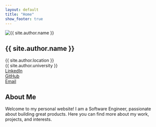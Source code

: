 ```yaml
---
layout: default
title: "Home"
show_footer: true
---
```




<div class="home-content">
  <div class="left-column">
    <img src="{{ '/assets/images/my-profile-img.DNG' | relative_url }}" alt="{{ site.author.name }}" class="profile-image">

  <h2 class="author-name">{{ site.author.name }}</h2>

  <div class="icon-links">
    <div class="icon-link">
      <i class="fas fa-map-marker-alt"></i>
      <span>{{ site.author.location }}</span>
    </div>
    <div class="icon-link">
      <i class="fas fa-university"></i>
      <span>{{ site.author.university }}</span>
    </div>
    <div class="icon-link">
      <a href="https://linkedin.com/in/{{ site.author.linkedin }}" target="_blank">
        <i class="fab fa-linkedin"></i> LinkedIn
      </a>
    </div>
    <div class="icon-link">
      <a href="https://github.com/{{ site.author.github }}" target="_blank">
        <i class="fab fa-github"></i> GitHub
      </a>
    </div>
    <div class="icon-link">
      <a href="mailto:{{ site.author.email }}">
        <i class="fas fa-envelope"></i> Email
      </a>
    </div>
  </div>
  </div>

  <div class="right-column">
    <!-- Other content goes here -->
    <h2>About Me</h2>
    <p>
      <!-- Write your details here -->
      Welcome to my personal website! I am a Software Engineer, passionate about building great products.
      Here you can find more about my work, projects, and interests.
    </p>
  </div>
</div>
